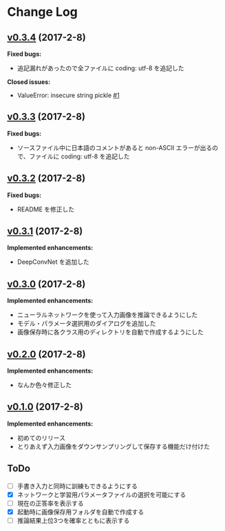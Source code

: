 # Change Log

## [v0.3.4](https://github.com/matsu490/MNISTer/tree/v0.3.4) (2017-2-8)
**Fixed bugs:**
- 追記漏れがあったので全ファイルに coding: utf-8 を追記した

**Closed issues:**
- ValueError: insecure string pickle [\#1](https://github.com/matsu490/MNISTer/issues/1)

## [v0.3.3](https://github.com/matsu490/MNISTer/tree/v0.3.3) (2017-2-8)
**Fixed bugs:**
- ソースファイル中に日本語のコメントがあると non-ASCII エラーが出るので、ファイルに coding: utf-8 を追記した

## [v0.3.2](https://github.com/matsu490/MNISTer/tree/v0.3.3) (2017-2-8)
**Fixed bugs:**
- README を修正した

## [v0.3.1](https://github.com/matsu490/MNISTer/tree/v0.3.3) (2017-2-8)
**Implemented enhancements:**
- DeepConvNet を追加した

## [v0.3.0](https://github.com/matsu490/MNISTer/tree/v0.3.0) (2017-2-8)
**Implemented enhancements:**
- ニューラルネットワークを使って入力画像を推論できるようにした
- モデル・パラメータ選択用のダイアログを追加した
- 画像保存時に各クラス用のディレクトリを自動で作成するようにした

## [v0.2.0](https://github.com/matsu490/MNISTer/tree/v0.2.0) (2017-2-8)
**Implemented enhancements:**
- なんか色々修正した

## [v0.1.0](https://github.com/matsu490/MNISTer/tree/v0.1.0) (2017-2-8)
**Implemented enhancements:**
- 初めてのリリース
- とりあえず入力画像をダウンサンプリングして保存する機能だけ付けた

## ToDo
- [ ] 手書き入力と同時に訓練もできるようにする
- [x] ネットワークと学習用パラメータファイルの選択を可能にする
- [ ] 現在の正答率を表示する
- [x] 起動時に画像保存用フォルダを自動で作成する
- [ ] 推論結果上位3つを確率とともに表示する
